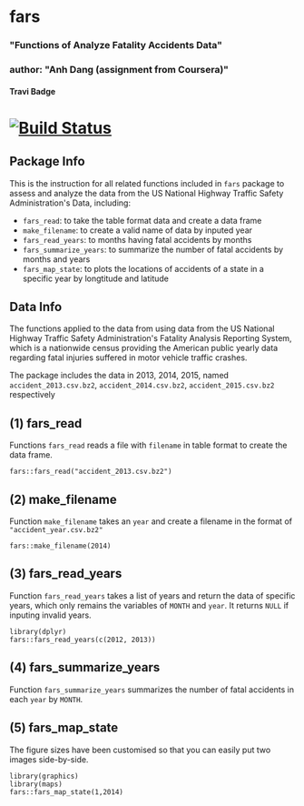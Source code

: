 # fars
### "Functions of Analyze Fatality Accidents Data"
### author: "Anh Dang (assignment from Coursera)"
#### Travi Badge
# [![Build Status](https://travis-ci.org/maianhdang/fars.svg?branch=master)](https://travis-ci.org/maianhdang/fars)

## Package Info
This is the instruction for all related functions included in `fars` package to
assess and analyze the data from the US National Highway Traffic Safety Administration's
Data, including:

- `fars_read`: to take the table format data and create a data frame
- `make_filename`: to create a valid name of data by inputed year
- `fars_read_years`: to months having fatal accidents by months
- `fars_summarize_years`: to summarize the number of fatal accidents by months and years
- `fars_map_state`: to plots the locations of accidents of a state in a specific year by longtitude and latitude

## Data Info
The functions applied to the data from using data from the US National Highway Traffic Safety Administration's Fatality Analysis Reporting System, which is a nationwide census providing the American public yearly data regarding fatal injuries suffered in motor vehicle traffic crashes. 

The package includes the data in 2013, 2014, 2015, named `accident_2013.csv.bz2`, `accident_2014.csv.bz2`, `accident_2015.csv.bz2` respectively 


## (1) fars_read

Functions `fars_read` reads a file with `filename` in table format to create the data frame.

```{r warning = FALSE, message = FALSE}
fars::fars_read("accident_2013.csv.bz2")
```

## (2) make_filename

Function `make_filename` takes an `year` and create a filename in the format of `"accident_year.csv.bz2"`

```{r warning = FALSE, message = FALSE}
fars::make_filename(2014)
```

## (3) fars_read_years

Function `fars_read_years` takes a list of years and return the data of specific years, which only remains the variables of `MONTH` and `year`. It returns `NULL` if inputing invalid years.

```{r warning = FALSE, message = FALSE, eval=FALSE}
library(dplyr)
fars::fars_read_years(c(2012, 2013))
```

## (4) fars_summarize_years

Function `fars_summarize_years` summarizes the number of fatal accidents in each `year` by `MONTH`.


## (5) fars_map_state

The figure sizes have been customised so that you can easily put two images side-by-side. 

```{r warning = FALSE, message = FALSE, fig.show='hold'}
library(graphics)
library(maps)
fars::fars_map_state(1,2014)
```
